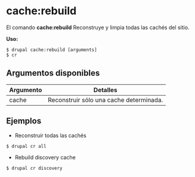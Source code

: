 # cache:rebuild
El comando **cache:rebuild** Reconstruye y limpia todas las cachés del sitio.

**Uso:**
```
$ drupal cache:rebuild [arguments] 
$ cr  
```

## Argumentos disponibles
Argumento | Detalles
---------|-------------
cache | Reconstruir sólo una cache determinada.

## Ejemplos
* Reconstruir todas las cachés
```
$ drupal cr all
```
* Rebuild discovery cache
```
$ drupal cr discovery
```
